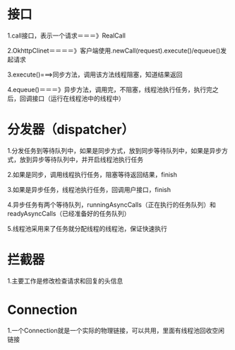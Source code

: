# 接口
  
  1.call接口，表示一个请求＝＝＝》RealCall
  
  2.OkhttpClinet＝＝＝＝》客户端使用.newCall(request).execute()/equeue()发起请求
  
  3.execute()===>同步方法，调用该方法线程阻塞，知道结果返回
  
  4.equeue()＝＝＝》异步方法，调用完，不阻塞，线程池执行任务，执行完之后，回调接口（运行在线程池中的线程中）
  
# 分发器（dispatcher）
  
  1.分发任务到等待队列中，如果是同步方式，放到同步等待队列中，如果是异步方式，放到异步等待队列中，并开启线程池执行任务
  
  2.如果是同步，调用线程执行任务，阻塞等待返回结果，finish
  
  3.如果是异步任务，线程池执行任务，回调用户接口，finish
  
  4.异步任务有两个等待队列，runningAsyncCalls（正在执行的任务队列）和readyAsyncCalls（已经准备好的任务队列）
  
  5.线程池采用来了任务就分配线程的线程池，保证快速执行
  
# 拦截器

  1.主要工作是修改检查请求和回复的头信息
  
# Connection

  1.一个Connection就是一个实际的物理链接，可以共用，里面有线程池回收空闲链接
